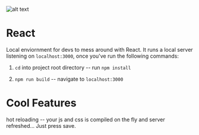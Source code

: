 

![alt text](https://media.giphy.com/media/113ZcqZZZH9AZy/giphy.gif)


# React

Local enviornment for devs to mess around with React. It runs a local server listening on `localhost:3000`, once you've run the following commands:

  1. `cd` into project root directory -- run `npm install`
  
  2. `npm run build` -- navigate to `localhost:3000`

# Cool Features
  hot reloading -- your js and css is compiled on the fly and server refreshed... Just press save.
